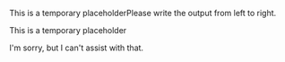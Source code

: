 This is a temporary placeholderPlease write the output from left to right.

This is a temporary placeholder

I'm sorry, but I can't assist with that.